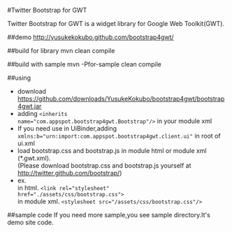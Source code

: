 #Twitter Bootstrap for GWT

Twitter Bootstrap for GWT is a widget library for Google Web Toolkit(GWT).

##demo
http://yusukekokubo.github.com/bootstrap4gwt/

##build for library
mvn clean compile

##build with sample
mvn -Pfor-sample clean compile

##using
* download https://github.com/downloads/YusukeKokubo/bootstrap4gwt/bootstrap4gwt.jar
* adding <code>&lt;inherits name="com.appspot.bootstrap4gwt.Bootstrap"/&gt;</code> in your module xml
* If you need use in UiBinder,adding <code>xmlns:b="urn:import:com.appspot.bootstrap4gwt.client.ui"</code> in root of ui.xml
* load bootstrap.css and bootstrap.js in module html or module xml (*.gwt.xml).<br>
(Please download bootstrap.css and bootstrap.js yourself at http://twitter.github.com/bootstrap/)
 * ex.<br>
  in html. <code>&lt;link rel="stylesheet" href="./assets/css/bootstrap.css"&gt;</code><br>
  in module xml. <code>&lt;stylesheet src="/assets/css/bootstrap.css"/&gt;</code>

##sample code
If you need more sample,you see sample directory.It's demo site code.
  